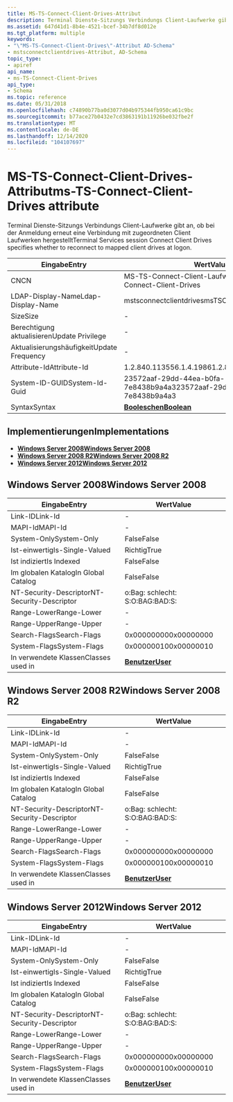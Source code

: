 ```yaml
---
title: MS-TS-Connect-Client-Drives-Attribut
description: Terminal Dienste-Sitzungs Verbindungs Client-Laufwerke gibt an, ob bei der Anmeldung erneut eine Verbindung mit zugeordneten Client Laufwerken hergestellt
ms.assetid: 647d41d1-8b4e-4521-bcef-34b7df8d012e
ms.tgt_platform: multiple
keywords:
- "\"MS-TS-Connect-Client-Drives\"-Attribut AD-Schema"
- mstsconnectclientdrives-Attribut, AD-Schema
topic_type:
- apiref
api_name:
- ms-TS-Connect-Client-Drives
api_type:
- Schema
ms.topic: reference
ms.date: 05/31/2018
ms.openlocfilehash: c74890b77ba0d3077d04b975344fb950ca61c9bc
ms.sourcegitcommit: b77ace27b0432e7cd3863191b11926be032fbe2f
ms.translationtype: MT
ms.contentlocale: de-DE
ms.lasthandoff: 12/14/2020
ms.locfileid: "104107697"
---
```

# <a name="ms-ts-connect-client-drives-attribute"></a><span data-ttu-id="16d1d-105">MS-TS-Connect-Client-Drives-Attribut</span><span class="sxs-lookup"><span data-stu-id="16d1d-105">ms-TS-Connect-Client-Drives attribute</span></span>

<span data-ttu-id="16d1d-106">Terminal Dienste-Sitzungs Verbindungs Client-Laufwerke gibt an, ob bei der Anmeldung erneut eine Verbindung mit zugeordneten Client Laufwerken hergestellt</span><span class="sxs-lookup"><span data-stu-id="16d1d-106">Terminal Services session Connect Client Drives specifies whether to reconnect to mapped client drives at logon.</span></span>



| <span data-ttu-id="16d1d-107">Eingabe</span><span class="sxs-lookup"><span data-stu-id="16d1d-107">Entry</span></span> | <span data-ttu-id="16d1d-108">Wert</span><span class="sxs-lookup"><span data-stu-id="16d1d-108">Value</span></span> |
|-------------------|--------------------------------------|
| <span data-ttu-id="16d1d-109">CN</span><span class="sxs-lookup"><span data-stu-id="16d1d-109">CN</span></span>                | <span data-ttu-id="16d1d-110">MS-TS-Connect-Client-Laufwerke</span><span class="sxs-lookup"><span data-stu-id="16d1d-110">ms-TS-Connect-Client-Drives</span></span>          |
| <span data-ttu-id="16d1d-111">LDAP-Display-Name</span><span class="sxs-lookup"><span data-stu-id="16d1d-111">Ldap-Display-Name</span></span> | <span data-ttu-id="16d1d-112">mstsconnectclientdrives</span><span class="sxs-lookup"><span data-stu-id="16d1d-112">msTSConnectClientDrives</span></span>              |
| <span data-ttu-id="16d1d-113">Size</span><span class="sxs-lookup"><span data-stu-id="16d1d-113">Size</span></span>              | \-                                   |
| <span data-ttu-id="16d1d-114">Berechtigung aktualisieren</span><span class="sxs-lookup"><span data-stu-id="16d1d-114">Update Privilege</span></span>  | \-                                   |
| <span data-ttu-id="16d1d-115">Aktualisierungshäufigkeit</span><span class="sxs-lookup"><span data-stu-id="16d1d-115">Update Frequency</span></span>  | \-                                   |
| <span data-ttu-id="16d1d-116">Attribute-Id</span><span class="sxs-lookup"><span data-stu-id="16d1d-116">Attribute-Id</span></span>      | <span data-ttu-id="16d1d-117">1.2.840.113556.1.4.1986</span><span class="sxs-lookup"><span data-stu-id="16d1d-117">1.2.840.113556.1.4.1986</span></span>              |
| <span data-ttu-id="16d1d-118">System-ID-GUID</span><span class="sxs-lookup"><span data-stu-id="16d1d-118">System-Id-Guid</span></span>    | <span data-ttu-id="16d1d-119">23572aaf-29dd-44ea-b0fa-7e8438b9a4a3</span><span class="sxs-lookup"><span data-stu-id="16d1d-119">23572aaf-29dd-44ea-b0fa-7e8438b9a4a3</span></span> |
| <span data-ttu-id="16d1d-120">Syntax</span><span class="sxs-lookup"><span data-stu-id="16d1d-120">Syntax</span></span>            | [<span data-ttu-id="16d1d-121">**Booleschen**</span><span class="sxs-lookup"><span data-stu-id="16d1d-121">**Boolean**</span></span>](s-boolean.md)         |



## <a name="implementations"></a><span data-ttu-id="16d1d-122">Implementierungen</span><span class="sxs-lookup"><span data-stu-id="16d1d-122">Implementations</span></span>

-   [<span data-ttu-id="16d1d-123">**Windows Server 2008**</span><span class="sxs-lookup"><span data-stu-id="16d1d-123">**Windows Server 2008**</span></span>](#windows-server-2008)
-   [<span data-ttu-id="16d1d-124">**Windows Server 2008 R2**</span><span class="sxs-lookup"><span data-stu-id="16d1d-124">**Windows Server 2008 R2**</span></span>](#windows-server-2008-r2)
-   [<span data-ttu-id="16d1d-125">**Windows Server 2012**</span><span class="sxs-lookup"><span data-stu-id="16d1d-125">**Windows Server 2012**</span></span>](#windows-server-2012)

## <a name="windows-server-2008"></a><span data-ttu-id="16d1d-126">Windows Server 2008</span><span class="sxs-lookup"><span data-stu-id="16d1d-126">Windows Server 2008</span></span>



| <span data-ttu-id="16d1d-127">Eingabe</span><span class="sxs-lookup"><span data-stu-id="16d1d-127">Entry</span></span> | <span data-ttu-id="16d1d-128">Wert</span><span class="sxs-lookup"><span data-stu-id="16d1d-128">Value</span></span> |
|------------------------|-----------------------------------|
| <span data-ttu-id="16d1d-129">Link-ID</span><span class="sxs-lookup"><span data-stu-id="16d1d-129">Link-Id</span></span>                | \-                                |
| <span data-ttu-id="16d1d-130">MAPI-Id</span><span class="sxs-lookup"><span data-stu-id="16d1d-130">MAPI-Id</span></span>                | \-                                |
| <span data-ttu-id="16d1d-131">System-Only</span><span class="sxs-lookup"><span data-stu-id="16d1d-131">System-Only</span></span>            | <span data-ttu-id="16d1d-132">False</span><span class="sxs-lookup"><span data-stu-id="16d1d-132">False</span></span>                             |
| <span data-ttu-id="16d1d-133">Ist-einwertig</span><span class="sxs-lookup"><span data-stu-id="16d1d-133">Is-Single-Valued</span></span>       | <span data-ttu-id="16d1d-134">Richtig</span><span class="sxs-lookup"><span data-stu-id="16d1d-134">True</span></span>                              |
| <span data-ttu-id="16d1d-135">Ist indiziert</span><span class="sxs-lookup"><span data-stu-id="16d1d-135">Is Indexed</span></span>             | <span data-ttu-id="16d1d-136">False</span><span class="sxs-lookup"><span data-stu-id="16d1d-136">False</span></span>                             |
| <span data-ttu-id="16d1d-137">Im globalen Katalog</span><span class="sxs-lookup"><span data-stu-id="16d1d-137">In Global Catalog</span></span>      | <span data-ttu-id="16d1d-138">False</span><span class="sxs-lookup"><span data-stu-id="16d1d-138">False</span></span>                             |
| <span data-ttu-id="16d1d-139">NT-Security-Descriptor</span><span class="sxs-lookup"><span data-stu-id="16d1d-139">NT-Security-Descriptor</span></span> | <span data-ttu-id="16d1d-140">o:Bag: schlecht: S:</span><span class="sxs-lookup"><span data-stu-id="16d1d-140">O:BAG:BAD:S:</span></span>                      |
| <span data-ttu-id="16d1d-141">Range-Lower</span><span class="sxs-lookup"><span data-stu-id="16d1d-141">Range-Lower</span></span>            | \-                                |
| <span data-ttu-id="16d1d-142">Range-Upper</span><span class="sxs-lookup"><span data-stu-id="16d1d-142">Range-Upper</span></span>            | \-                                |
| <span data-ttu-id="16d1d-143">Search-Flags</span><span class="sxs-lookup"><span data-stu-id="16d1d-143">Search-Flags</span></span>           | <span data-ttu-id="16d1d-144">0x00000000</span><span class="sxs-lookup"><span data-stu-id="16d1d-144">0x00000000</span></span>                        |
| <span data-ttu-id="16d1d-145">System-Flags</span><span class="sxs-lookup"><span data-stu-id="16d1d-145">System-Flags</span></span>           | <span data-ttu-id="16d1d-146">0x00000010</span><span class="sxs-lookup"><span data-stu-id="16d1d-146">0x00000010</span></span>                        |
| <span data-ttu-id="16d1d-147">In verwendete Klassen</span><span class="sxs-lookup"><span data-stu-id="16d1d-147">Classes used in</span></span>        | [<span data-ttu-id="16d1d-148">**Benutzer**</span><span class="sxs-lookup"><span data-stu-id="16d1d-148">**User**</span></span>](c-user.md)<br/> |



## <a name="windows-server-2008-r2"></a><span data-ttu-id="16d1d-149">Windows Server 2008 R2</span><span class="sxs-lookup"><span data-stu-id="16d1d-149">Windows Server 2008 R2</span></span>



| <span data-ttu-id="16d1d-150">Eingabe</span><span class="sxs-lookup"><span data-stu-id="16d1d-150">Entry</span></span> | <span data-ttu-id="16d1d-151">Wert</span><span class="sxs-lookup"><span data-stu-id="16d1d-151">Value</span></span> |
|------------------------|-----------------------------------|
| <span data-ttu-id="16d1d-152">Link-ID</span><span class="sxs-lookup"><span data-stu-id="16d1d-152">Link-Id</span></span>                | \-                                |
| <span data-ttu-id="16d1d-153">MAPI-Id</span><span class="sxs-lookup"><span data-stu-id="16d1d-153">MAPI-Id</span></span>                | \-                                |
| <span data-ttu-id="16d1d-154">System-Only</span><span class="sxs-lookup"><span data-stu-id="16d1d-154">System-Only</span></span>            | <span data-ttu-id="16d1d-155">False</span><span class="sxs-lookup"><span data-stu-id="16d1d-155">False</span></span>                             |
| <span data-ttu-id="16d1d-156">Ist-einwertig</span><span class="sxs-lookup"><span data-stu-id="16d1d-156">Is-Single-Valued</span></span>       | <span data-ttu-id="16d1d-157">Richtig</span><span class="sxs-lookup"><span data-stu-id="16d1d-157">True</span></span>                              |
| <span data-ttu-id="16d1d-158">Ist indiziert</span><span class="sxs-lookup"><span data-stu-id="16d1d-158">Is Indexed</span></span>             | <span data-ttu-id="16d1d-159">False</span><span class="sxs-lookup"><span data-stu-id="16d1d-159">False</span></span>                             |
| <span data-ttu-id="16d1d-160">Im globalen Katalog</span><span class="sxs-lookup"><span data-stu-id="16d1d-160">In Global Catalog</span></span>      | <span data-ttu-id="16d1d-161">False</span><span class="sxs-lookup"><span data-stu-id="16d1d-161">False</span></span>                             |
| <span data-ttu-id="16d1d-162">NT-Security-Descriptor</span><span class="sxs-lookup"><span data-stu-id="16d1d-162">NT-Security-Descriptor</span></span> | <span data-ttu-id="16d1d-163">o:Bag: schlecht: S:</span><span class="sxs-lookup"><span data-stu-id="16d1d-163">O:BAG:BAD:S:</span></span>                      |
| <span data-ttu-id="16d1d-164">Range-Lower</span><span class="sxs-lookup"><span data-stu-id="16d1d-164">Range-Lower</span></span>            | \-                                |
| <span data-ttu-id="16d1d-165">Range-Upper</span><span class="sxs-lookup"><span data-stu-id="16d1d-165">Range-Upper</span></span>            | \-                                |
| <span data-ttu-id="16d1d-166">Search-Flags</span><span class="sxs-lookup"><span data-stu-id="16d1d-166">Search-Flags</span></span>           | <span data-ttu-id="16d1d-167">0x00000000</span><span class="sxs-lookup"><span data-stu-id="16d1d-167">0x00000000</span></span>                        |
| <span data-ttu-id="16d1d-168">System-Flags</span><span class="sxs-lookup"><span data-stu-id="16d1d-168">System-Flags</span></span>           | <span data-ttu-id="16d1d-169">0x00000010</span><span class="sxs-lookup"><span data-stu-id="16d1d-169">0x00000010</span></span>                        |
| <span data-ttu-id="16d1d-170">In verwendete Klassen</span><span class="sxs-lookup"><span data-stu-id="16d1d-170">Classes used in</span></span>        | [<span data-ttu-id="16d1d-171">**Benutzer**</span><span class="sxs-lookup"><span data-stu-id="16d1d-171">**User**</span></span>](c-user.md)<br/> |



## <a name="windows-server-2012"></a><span data-ttu-id="16d1d-172">Windows Server 2012</span><span class="sxs-lookup"><span data-stu-id="16d1d-172">Windows Server 2012</span></span>



| <span data-ttu-id="16d1d-173">Eingabe</span><span class="sxs-lookup"><span data-stu-id="16d1d-173">Entry</span></span> | <span data-ttu-id="16d1d-174">Wert</span><span class="sxs-lookup"><span data-stu-id="16d1d-174">Value</span></span> |
|------------------------|-----------------------------------|
| <span data-ttu-id="16d1d-175">Link-ID</span><span class="sxs-lookup"><span data-stu-id="16d1d-175">Link-Id</span></span>                | \-                                |
| <span data-ttu-id="16d1d-176">MAPI-Id</span><span class="sxs-lookup"><span data-stu-id="16d1d-176">MAPI-Id</span></span>                | \-                                |
| <span data-ttu-id="16d1d-177">System-Only</span><span class="sxs-lookup"><span data-stu-id="16d1d-177">System-Only</span></span>            | <span data-ttu-id="16d1d-178">False</span><span class="sxs-lookup"><span data-stu-id="16d1d-178">False</span></span>                             |
| <span data-ttu-id="16d1d-179">Ist-einwertig</span><span class="sxs-lookup"><span data-stu-id="16d1d-179">Is-Single-Valued</span></span>       | <span data-ttu-id="16d1d-180">Richtig</span><span class="sxs-lookup"><span data-stu-id="16d1d-180">True</span></span>                              |
| <span data-ttu-id="16d1d-181">Ist indiziert</span><span class="sxs-lookup"><span data-stu-id="16d1d-181">Is Indexed</span></span>             | <span data-ttu-id="16d1d-182">False</span><span class="sxs-lookup"><span data-stu-id="16d1d-182">False</span></span>                             |
| <span data-ttu-id="16d1d-183">Im globalen Katalog</span><span class="sxs-lookup"><span data-stu-id="16d1d-183">In Global Catalog</span></span>      | <span data-ttu-id="16d1d-184">False</span><span class="sxs-lookup"><span data-stu-id="16d1d-184">False</span></span>                             |
| <span data-ttu-id="16d1d-185">NT-Security-Descriptor</span><span class="sxs-lookup"><span data-stu-id="16d1d-185">NT-Security-Descriptor</span></span> | <span data-ttu-id="16d1d-186">o:Bag: schlecht: S:</span><span class="sxs-lookup"><span data-stu-id="16d1d-186">O:BAG:BAD:S:</span></span>                      |
| <span data-ttu-id="16d1d-187">Range-Lower</span><span class="sxs-lookup"><span data-stu-id="16d1d-187">Range-Lower</span></span>            | \-                                |
| <span data-ttu-id="16d1d-188">Range-Upper</span><span class="sxs-lookup"><span data-stu-id="16d1d-188">Range-Upper</span></span>            | \-                                |
| <span data-ttu-id="16d1d-189">Search-Flags</span><span class="sxs-lookup"><span data-stu-id="16d1d-189">Search-Flags</span></span>           | <span data-ttu-id="16d1d-190">0x00000000</span><span class="sxs-lookup"><span data-stu-id="16d1d-190">0x00000000</span></span>                        |
| <span data-ttu-id="16d1d-191">System-Flags</span><span class="sxs-lookup"><span data-stu-id="16d1d-191">System-Flags</span></span>           | <span data-ttu-id="16d1d-192">0x00000010</span><span class="sxs-lookup"><span data-stu-id="16d1d-192">0x00000010</span></span>                        |
| <span data-ttu-id="16d1d-193">In verwendete Klassen</span><span class="sxs-lookup"><span data-stu-id="16d1d-193">Classes used in</span></span>        | [<span data-ttu-id="16d1d-194">**Benutzer**</span><span class="sxs-lookup"><span data-stu-id="16d1d-194">**User**</span></span>](c-user.md)<br/> |



 

 





